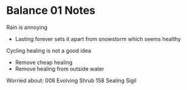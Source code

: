 # Balance 01 Notes

Rain is annoying

- Lasting forever sets it apart from snowstorm which seems healthy

Cycling healing is not a good idea

- Remove cheap healing
- Remove healing from outside water

Worried about:
008 Evolving Shrub
158 Sealing Sigil
